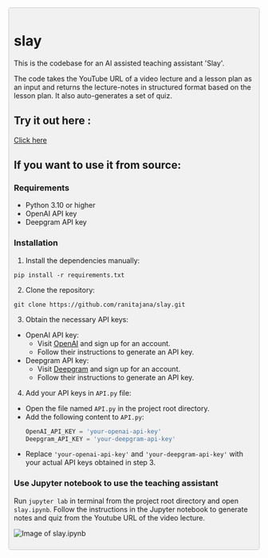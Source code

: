 <div style="background-color: #f1f1f1; padding: 10px; border: 1px solid #ccc; border-radius: 5px;">

# slay

This is the codebase for an AI assisted teaching assistant 'Slay'.

The code takes the YouTube URL of a video lecture and a lesson plan as an input and returns the lecture-notes in structured format based on the lesson plan. It also auto-generates a set of quiz. 

## Try it out here :

[Click here](https://slay.unsupervized.com/)


## If you want to use it from source:

### Requirements

- Python 3.10 or higher
- OpenAI API key
- Deepgram API key

### Installation

1. Install the dependencies manually:

```
pip install -r requirements.txt
```
2. Clone the repository:

```
git clone https://github.com/ranitajana/slay.git
```

3. Obtain the necessary API keys:
- OpenAI API key:
  - Visit [OpenAI](https://openai.com/) and sign up for an account.
  - Follow their instructions to generate an API key.
- Deepgram API key:
  - Visit [Deepgram](https://deepgram.com/) and sign up for an account.
  - Follow their instructions to generate an API key.

4. Add your API keys in `API.py` file:

- Open the file named `API.py` in the project root directory.
- Add the following content to `API.py`:
  ```python
  OpenAI_API_KEY = 'your-openai-api-key'
  Deepgram_API_KEY = 'your-deepgram-api-key'
  ```
- Replace `'your-openai-api-key'` and `'your-deepgram-api-key'` with your actual API keys obtained in step 3.

### Use Jupyter notebook to use the teaching assistant

Run ```jupyter lab``` in terminal from the project root directory and open `slay.ipynb`. Follow the instructions in the Jupyter notebook to generate notes and quiz from the Youtube URL of the video lecture.


![Image of slay.ipynb](https://lh3.googleusercontent.com/pw/AP1GczNhJrQRT8HaklrmszSl2qKgHgasBCxjymeRmwkDCd4N3lE7tybw0_X5uu5ilgRNyOGd_j4E0_FHQoM6hazA42ZSKJgNu0EE900glkPjvidiarHpfrPNQFCz0j3bwlrWHQmrE8E2mvEE1if-TkOHtrqWPzIVLYDCtL24NvEJqa8VlDZHxgsbXdug7XcO5CYqYzZ1_6M8onjQhDYDYjaZW4CWQJYCo-6YdE3cdGW-FHnoeUURFuHihrIXlNrFFtzNpzoXfwXYrvS2DjBC6i3zbTgO9l7xRju6Mz_ZaXJhfKetFbL4Qp-RF0RfIa2oYV66yNSVCbyzmGpgkSYpbCMJkyqNybUlFsBExVG7U5sGCMa8SyCHjlFdPiZltCZDDpaNoDt7OqVjqMzpaMvCNpJiQrYHzZutSUeOPXhog_eBjNnkFUwfN2TFPFNPDcMt_8Z2ffeC_uOibmd36hNv5I1URhEe_QZDjZCtRAVaItDnzLDtMaEVe3F3ptlNydJLoIwwhTPDhZSGKZA0av6_LhO9ZbJL0lKIytjtNpDN8TR_op8toIyKmzmPQE0MkLjhJ7kxOb4c97HusxMA3pCg5uhPfi5hFRXU3iDqo1MZ5HuC85Qh3YZbDWRbqJnWtOmQhsXfsdQtr3bJ9nzZ7y4USm1rTcaVHGsRe0Y3WRsznuhjMj0F8XujgsGxBNbZCclbPrh6RV1z2DYmRNjNP8j3YL_UhcZx_gPeiERaRL-cCCw3CO1pz75KdAjGLC0TJPFf_o7ZXiVJKJI6DBUOPb2LmqbkLHib-klRdSUycIc68dHQ1O_eHDLupw47rAwzfHhWDwb0PghMBnPighxIeqrZZ1Z2zCvJeIcjl2zYtw4U1CDji80HiMKOE4c_LcilsU-kVx4BK-CUF3AWZKBbJFWxybD3e5ASEed9vMNYPKjyRxT8ixAM4AMGr3Y19heEmYovZhkx_foytjtoYr38XTFFVQlSGVDnXU27ukhnzt-QZeCjngwg45Wi77QoQveZVu27bbKVASY-W9U1ZzqwG06l4T3-s0f1sbAkqYiirLW9u6SXqjXll35H4uZdxZUgLYNBL3Y-8VZSAgBO=w2372-h1528-s-no-gm?authuser=1)   




